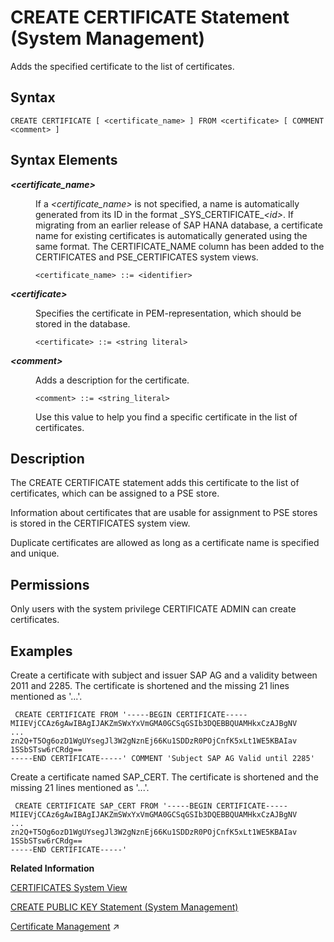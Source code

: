 <!-- loioba87935fc4a84f4eb805d5eba9a7b480 -->

# CREATE CERTIFICATE Statement \(System Management\)

Adds the specified certificate to the list of certificates.



## Syntax

```
CREATE CERTIFICATE [ <certificate_name> ] FROM <certificate> [ COMMENT <comment> ]
```



## Syntax Elements


<dl>
<dt><b>

*<certificate\_name\>*

</b></dt>
<dd>

If a *<certificate\_name\>* is not specified, a name is automatically generated from its ID in the format \_SYS\_CERTIFICATE\_*<id\>*. If migrating from an earlier release of SAP HANA database, a certificate name for existing certificates is automatically generated using the same format. The CERTIFICATE\_NAME column has been added to the CERTIFICATES and PSE\_CERTIFICATES system views.

```
<certificate_name> ::= <identifier>
```



</dd><dt><b>

*<certificate\>*

</b></dt>
<dd>

Specifies the certificate in PEM-representation, which should be stored in the database.

```
<certificate> ::= <string literal>
```



</dd><dt><b>

*<comment\>*

</b></dt>
<dd>

Adds a description for the certificate.

```
<comment> ::= <string_literal>
```

Use this value to help you find a specific certificate in the list of certificates.



</dd>
</dl>



## Description

The CREATE CERTIFICATE statement adds this certificate to the list of certificates, which can be assigned to a PSE store.

Information about certificates that are usable for assignment to PSE stores is stored in the CERTIFICATES system view.

Duplicate certificates are allowed as long as a certificate name is specified and unique.



<a name="loioba87935fc4a84f4eb805d5eba9a7b480__section_zt3_ytx_vcb"/>

## Permissions

Only users with the system privilege CERTIFICATE ADMIN can create certificates.



## Examples

Create a certificate with subject and issuer SAP AG and a validity between 2011 and 2285. The certificate is shortened and the missing 21 lines mentioned as '...'.

```
 CREATE CERTIFICATE FROM '-----BEGIN CERTIFICATE-----
MIIEVjCCAz6gAwIBAgIJAKZmSWxYxVmGMA0GCSqGSIb3DQEBBQUAMHkxCzAJBgNV
...
zn2Q+T5Og6ozD1WgUYsegJl3W2gNznEj66Ku1SDDzR0POjCnfK5xLt1WE5KBAIav
1SSbSTsw6rCRdg==
-----END CERTIFICATE-----' COMMENT 'Subject SAP AG Valid until 2285'
```

Create a certificate named SAP\_CERT. The certificate is shortened and the missing 21 lines mentioned as '...'.

```
 CREATE CERTIFICATE SAP_CERT FROM '-----BEGIN CERTIFICATE-----
MIIEVjCCAz6gAwIBAgIJAKZmSWxYxVmGMA0GCSqGSIb3DQEBBQUAMHkxCzAJBgNV
...
zn2Q+T5Og6ozD1WgUYsegJl3W2gNznEj66Ku1SDDzR0POjCnfK5xLt1WE5KBAIav
1SSbSTsw6rCRdg==
-----END CERTIFICATE-----'
```

**Related Information**  


[CERTIFICATES System View](../../020-System-Views-Reference/021-System-Views/certificates-system-view-d076e2b.md "Provides information about certificates usable in PSEs.")

[CREATE PUBLIC KEY Statement \(System Management\)](create-public-key-statement-system-management-80bae7b.md "Creates a public key for JWT validation.")

[Certificate Management](https://help.sap.com/viewer/a1317de16a1e41a6b0ff81849d80713c/2023_4_QRC/en-US/1e6042c4402545f7a0574f7bc91fab25.html "SAP HANA uses public-key certificates as the basis for several user authentication mechanisms, and for securing internal and external communication channels. Certificates are stored and managed directly in the SAP HANA database.") :arrow_upper_right:

